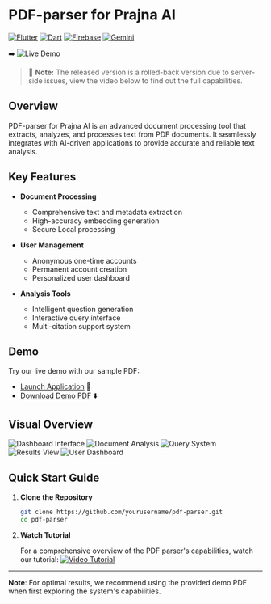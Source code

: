 # PDF-parser for Prajna AI
[![Flutter](https://img.shields.io/badge/Flutter-02569B?style=for-the-badge&logo=flutter&logoColor=white)](https://flutter.dev/)
[![Dart](https://img.shields.io/badge/Dart-0175C2?style=for-the-badge&logo=dart&logoColor=white)](https://dart.dev/)
[![Firebase](https://img.shields.io/badge/Firebase-FFCA28?style=for-the-badge&logo=firebase&logoColor=black)](https://firebase.google.com/)
[![Gemini](https://img.shields.io/badge/Gemini-8E75B2?style=for-the-badge&logo=google&logoColor=white)](https://deepmind.google/technologies/gemini/)

➡️ ![Live Demo](https://pdf-parser-88393.web.app)

> :memo: **Note:** The released version is a rolled-back version due to server-side issues, view the video below to find out the full capabilities.

## Overview

PDF-parser for Prajna AI is an advanced document processing tool that extracts, analyzes, and processes text from PDF documents. It seamlessly integrates with AI-driven applications to provide accurate and reliable text analysis.

## Key Features

- **Document Processing**
  - Comprehensive text and metadata extraction
  - High-accuracy embedding generation
  - Secure Local processing

- **User Management**
  - Anonymous one-time accounts
  - Permanent account creation
  - Personalized user dashboard

- **Analysis Tools**
  - Intelligent question generation
  - Interactive query interface
  - Multi-citation support system

## Demo

Try our live demo with our sample PDF:
- [Launch Application](https://pdf-parser-88393.web.app) 🚀
- [Download Demo PDF](https://raw.githubusercontent.com/RishiAhuja/PDF-parser/refs/heads/main/test.pdf) ⬇️

## Visual Overview

![Dashboard Interface](https://raw.githubusercontent.com/RishiAhuja/PDF-parser/refs/heads/main/assets/1.png)
![Document Analysis](https://raw.githubusercontent.com/RishiAhuja/PDF-parser/refs/heads/main/assets/2.png)
![Query System](https://raw.githubusercontent.com/RishiAhuja/PDF-parser/refs/heads/main/assets/3.png)
![Results View](https://raw.githubusercontent.com/RishiAhuja/PDF-parser/refs/heads/main/assets/4.png)
![User Dashboard](https://raw.githubusercontent.com/RishiAhuja/PDF-parser/refs/heads/main/assets/5.png)

## Quick Start Guide

1. **Clone the Repository**
   ```bash
   git clone https://github.com/yourusername/pdf-parser.git
   cd pdf-parser
   ```

2. **Watch Tutorial**
   
   For a comprehensive overview of the PDF parser's capabilities, watch our tutorial:
   [![Video Tutorial](https://img.youtube.com/vi/ydlOXu-8uQg/maxresdefault.jpg)](https://youtu.be/ydlOXu-8uQg)

---

**Note**: For optimal results, we recommend using the provided demo PDF when first exploring the system's capabilities.
